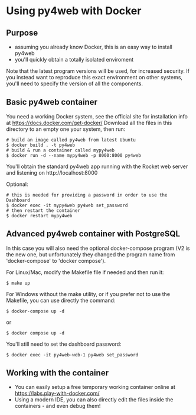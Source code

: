 # Using py4web with Docker

## Purpose

- assuming you already know Docker, this is an easy way to install py4web
- you'll quickly obtain a totally isolated enviroment

Note that the latest program versions will be used, for increased security. If
you instead want to reproduce this exact environment on other systems,
you'll need to specify the version of all the components.


## Basic py4web container

You need a working Docker system, see the official site for installation info
at https://docs.docker.com/get-docker/ 
Download all the files in this directory to an empty one your system, then run:

    # build an image called py4web from latest Ubuntu
    $ docker build . -t py4web
    # build & run a container called mypy4web
    $ docker run -d --name mypy4web -p 8000:8000 py4web

You'll obtain the standard py4web app running with the Rocket web server and
listening on http://localhost:8000

Optional:

    # this is needed for providing a password in order to use the Dashboard
    $ docker exec -it mypy4web py4web set_password
    # then restart the container
    $ docker restart mypy4web

## Advanced py4web container with PostgreSQL

In this case you will also need the optional
docker-compose program (V2 is the new one, but
unfortunately they changed the program name from 'docker-compose' to 'docker compose').

For Linux/Mac, modify the Makefile file if needed and then run it:

    $ make up

For Windows without the make utility, or if you prefer not to use the Makefile, you can
use directly the command:

    $ docker-compose up -d

or 

    $ docker compose up -d

You'll still need to set the dashboard password:

    $ docker exec -it py4web-web-1 py4web set_password



## Working with the container

- You can easily setup a free temporary working container online at https://labs.play-with-docker.com/
- Using a modern IDE, you can also directly edit the files inside the containers - and even debug them!


